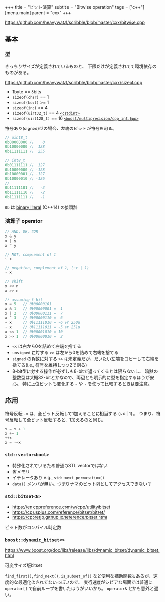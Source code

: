 +++
title = "ビット演算"
subtitle = "Bitwise operation"
tags = ["c++"]
[menu.main]
  parent = "cxx"
+++

https://github.com/heavywatal/scribble/blob/master/cxx/bitwise.cpp

## 基本

### 型

きっちりサイズが定義されているものと、
下限だけが定義されてて環境依存のものがある。

https://github.com/heavywatal/scribble/blob/master/cxx/sizeof.cpp

- 1byte == 8bits
- `sizeof(char)` == 1
- `sizeof(bool)` >= 1
- `sizeof(int)` >= 4
- `sizeof(uint32_t)` == 4
  [`<cstdint>`](https://en.cppreference.com/w/cpp/header/cstdint)
- `sizeof(uint128_t)` == 16
  [`<boost/multiprecision/cpp_int.hpp>`](https://boostjp.github.io/tips/multiprec-int.html)

符号あり(signed)型の場合、左端のビットが符号を司る。

```c++
// uint8_t
0b00000000 //    0
0b10000000 //  128
0b11111111 //  255

// int8_t
0b01111111 //  127
0b10000000 // -128
0b10000001 // -127
0b10000010 // -126
//
0b11111101 //   -3
0b11111110 //   -2
0b11111111 //   -1
```

`0b` は
[binary literal](https://en.cppreference.com/w/cpp/language/integer_literal)
(C++14) の接頭辞

### 演算子 operator

```c++
// AND, OR, XOR
x & y
x | y
x ^ y

// NOT, complement of 1
~ x

// negation, complement of 2, (~x | 1)
- x

// shift
x << n
x >> n
```

```c++
// assuming 8-bit
x = 5   // 0b00000101
x & 1   // 0b00000001 =  1
x | 2   // 0b00000111 =  7
x ^ 3   // 0b00000110 =  6
~ x     // 0b11111010 = -6 or 250u
- x     // 0b11111011 = -5 or 251u
x << 1  // 0b00001010 = 10
x >> 1  // 0b00000010 =  2
```

- `<<` は右から0を詰めて左端を捨てる
- `unsigned` に対する `>>` は左から0を詰めて右端を捨てる
- `signed` の負数に対する `>>` は未定義だが、だいたい左端をコピーして右端を捨てる(i.e., 符号を維持しつつ2で割る)
- 8-bit型に対する操作が必ずしも8-bitで返ってくるとは限らないし、
  暗黙の整数型は大概32-bitとかなので、両辺とも明示的に型を指定するほうが安心。
  特に上位ビットも変化する `~` や `-` を使って比較するときは要注意。


## 応用

符号反転 `-x` は、全ビット反転して1加えることに相当する (~x | 1) 。
つまり、符号反転して全ビット反転すると、1加えるのと同じ。

```c++
x = x + 1
x += 1
++x
x = -~x
```

### `std::vector<bool>`

- 特殊化されているため普通のSTL vectorではない
- 省メモリ
- イテレータあり e.g., `std::next_permutation()`
- `data()` メンバが無い。つまりナマのビット列としてアクセスできない？


### `std::bitset<N>`

- https://en.cppreference.com/w/cpp/utility/bitset
- https://cplusplus.com/reference/bitset/bitset/
- https://cpprefjp.github.io/reference/bitset.html

ビット数がコンパイル時定数


### `boost::dynamic_bitset<>`

https://www.boost.org/doc/libs/release/libs/dynamic_bitset/dynamic_bitset.html

可変サイズ版bitset

`find_first()`, `find_next()`, `is_subset_of()`
など便利な補助関数もあるが、速度的な最適化はされてないっぽいので、
実行速度がシビアな場面では普通に `operator[]` で自前ループを書いたほうがいいかも。
`operator&` とかも意外と遅い。
